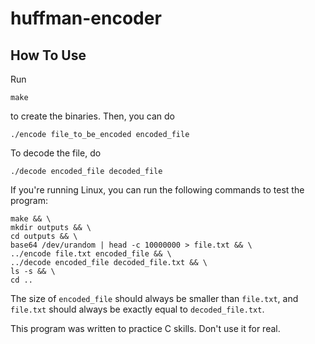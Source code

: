 # huffman-encoder #

## How To Use ##

Run 

```
make
``` 

to create the binaries. Then, you can do 

```
./encode file_to_be_encoded encoded_file
```

To decode the file, do 

```
./decode encoded_file decoded_file
```

If you're running Linux, you can run the following commands to test the program:

```
make && \
mkdir outputs && \
cd outputs && \
base64 /dev/urandom | head -c 10000000 > file.txt && \
../encode file.txt encoded_file && \
../decode encoded_file decoded_file.txt && \
ls -s && \
cd ..
```

The size of `encoded_file` should always be smaller than `file.txt`, and `file.txt` should always be exactly equal to `decoded_file.txt`.

This program was written to practice C skills. Don't use it for real.

